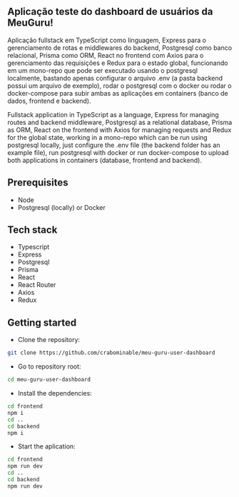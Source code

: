 ## Aplicação teste do dashboard de usuários da MeuGuru!

Aplicação fullstack em TypeScript como linguagem, Express para o gerenciamento de rotas e middlewares do backend, Postgresql como banco relacional, Prisma como ORM, React no frontend com Axios para o gerenciamento das requisições e Redux para o estado global, funcionando em um mono-repo que pode ser executado usando o postgresql localmente, bastando apenas configurar o arquivo .env (a pasta backend possui um arquivo de exemplo), rodar o postgresql com o docker ou rodar o docker-compose para subir ambas as aplicações em containers (banco de dados, frontend e backend).

Fullstack application in TypeScript as a language, Express for managing routes and backend middleware, Postgresql as a relational database, Prisma as ORM, React on the frontend with Axios for managing requests and Redux for the global state, working in a mono-repo which can be run using postgresql locally, just configure the .env file (the backend folder has an example file), run postgresql with docker or run docker-compose to upload both applications in containers (database, frontend and backend).

## Prerequisites

- Node
- Postgresql (locally) or Docker

## Tech stack

- Typescript
- Express
- Postgresql
- Prisma
- React
- React Router
- Axios
- Redux

## Getting started

- Clone the repository:

```bash
git clone https://github.com/crabominable/meu-guru-user-dashboard
```

- Go to repository root:

```bash
cd meu-guru-user-dashboard
```

- Install the dependencies:

```bash
cd frontend
npm i
cd ..
cd backend
npm i
```

- Start the aplication:

```bash
cd frontend
npm run dev
cd ..
cd backend
npm run dev
```
